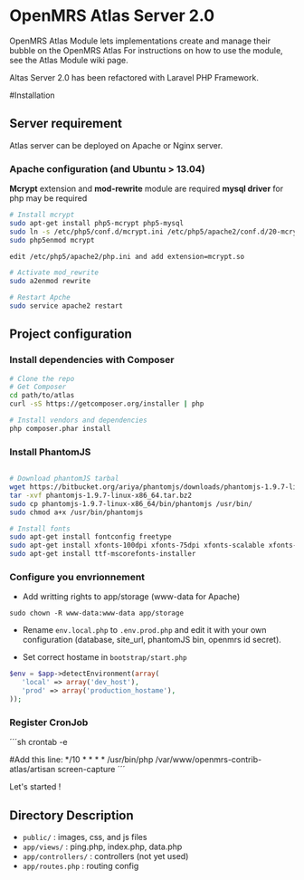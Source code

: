 OpenMRS Atlas Server 2.0
=====================

OpenMRS Atlas Module lets implementations create and manage their bubble on the OpenMRS Atlas
For instructions on how to use the module, see the Atlas Module wiki page.

Altas Server 2.0 has been refactored with Laravel PHP Framework.

#Installation
## Server requirement
Atlas server can be deployed on Apache or Nginx server. 
### Apache configuration (and Ubuntu > 13.04)
**Mcrypt** extension and **mod-rewrite** module are required
**mysql driver** for php may be required
```sh
# Install mcrypt
sudo apt-get install php5-mcrypt php5-mysql
sudo ln -s /etc/php5/conf.d/mcrypt.ini /etc/php5/apache2/conf.d/20-mcrypt.ini
sudo php5enmod mcrypt

edit /etc/php5/apache2/php.ini and add extension=mcrypt.so

# Activate mod_rewrite
sudo a2enmod rewrite

# Restart Apche
sudo service apache2 restart
```
## Project configuration

### Install dependencies with Composer
```sh
# Clone the repo
# Get Composer
cd path/to/atlas
curl -sS https://getcomposer.org/installer | php

# Install vendors and dependencies
php composer.phar install
```

### Install PhantomJS
```sh

# Download phantomJS tarbal
wget https://bitbucket.org/ariya/phantomjs/downloads/phantomjs-1.9.7-linux-x86_64.tar.bz2
tar -xvf phantomjs-1.9.7-linux-x86_64.tar.bz2
sudo cp phantomjs-1.9.7-linux-x86_64/bin/phantomjs /usr/bin/
sudo chmod a+x /usr/bin/phantomjs

# Install fonts
sudo apt-get install fontconfig freetype
sudo apt-get install xfonts-100dpi xfonts-75dpi xfonts-scalable xfonts-cyrillic
sudo apt-get install ttf-mscorefonts-installer

```

### Configure you envrionnement

- Add writting rights to app/storage (www-data for Apache)

`sudo chown -R www-data:www-data app/storage`

 - Rename `env.local.php` to `.env.prod.php` and edit it with your own configuration (database, site_url, phantomJS bin, openmrs id secret).

 - Set correct hostame in `bootstrap/start.php` 
```php
$env = $app->detectEnvironment(array(
   'local' => array('dev_host'),
   'prod' => array('production_hostame'),
));
```
### Register CronJob

´´´sh
crontab -e

#Add this line:
*/10 * * * * /usr/bin/php /var/www/openmrs-contrib-atlas/artisan screen-capture
´´´

Let's started ! 

## Directory Description
- `public/` : images, css, and js files 
- `app/views/` : ping.php, index.php, data.php 
- `app/controllers/` : controllers (not yet used)
- `app/routes.php` : routing config

